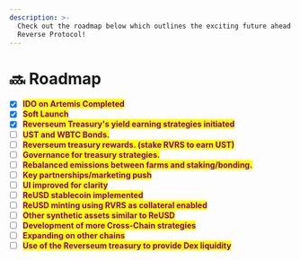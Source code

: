 ```yaml
---
description: >-
  Check out the roadmap below which outlines the exciting future ahead of
  Reverse Protocol!
---
```


# 🔜 Roadmap

* [x] <mark style="color:purple;">**IDO on Artemis Completed**</mark>
* [x] <mark style="color:purple;">**Soft Launch**</mark>
* [x] <mark style="color:purple;">**Reverseum Treasury's yield earning strategies initiated**</mark>
* [ ] <mark style="color:purple;">**UST and WBTC Bonds.**</mark>
* [ ] <mark style="color:purple;">**Reverseum treasury rewards.  (stake RVRS to earn UST)**</mark>
* [ ] <mark style="color:purple;">**Governance for treasury strategies.**</mark>
* [ ] <mark style="color:purple;">**Rebalanced emissions between farms and staking/bonding.**</mark>
* [ ] <mark style="color:purple;">**Key partnerships/marketing push**</mark>
* [ ] <mark style="color:purple;">**UI improved for clarity**</mark>
* [ ] <mark style="color:purple;">**ReUSD stablecoin implemented**</mark>
* [ ] <mark style="color:purple;">**ReUSD minting using RVRS as collateral enabled**</mark>
* [ ] <mark style="color:purple;">**Other synthetic assets similar to ReUSD**</mark>
* [ ] <mark style="color:purple;">**Development of more Cross-Chain strategies**</mark>
* [ ] <mark style="color:purple;">**Expanding on other chains**</mark>
* [ ] <mark style="color:purple;">**Use of the Reverseum treasury to provide Dex liquidity**</mark>
